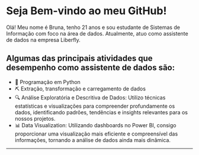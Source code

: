 # Seja Bem-vindo ao meu GitHub!

Olá! Meu nome é Bruna, tenho 21 anos e sou estudante de Sistemas de Informação com foco na área de dados. Atualmente, atuo como assistente de dados na empresa Liberfly.

## Algumas das principais atividades que desempenho como assistente de dados são:

- 🐍 Programação em Python
- ⛏️ Extração, transformação e carregamento de dados 
- 🔍 Análise Exploratória e Descritiva de Dados: Utilizo técnicas estatísticas e visualizações para compreender profundamente os dados, identificando padrões, tendências e insights relevantes para os nossos projetos.
- 📊 Data Visualization: Utilizando dashboards no Power BI, consigo proporcionar uma visualização mais eficiente e compreensível das informações, tornando a análise de dados ainda mais dinâmica.
---
